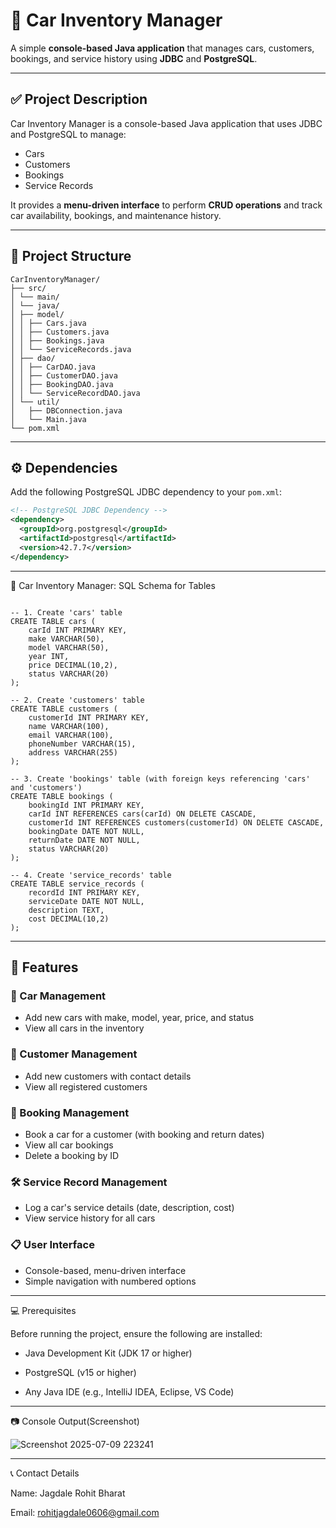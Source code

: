 # 🚗 Car Inventory Manager

A simple **console-based Java application** that manages cars, customers, bookings, and service history using **JDBC** and **PostgreSQL**.

---

## ✅ Project Description

Car Inventory Manager is a console-based Java application that uses JDBC and PostgreSQL to manage:

- Cars  
- Customers  
- Bookings  
- Service Records  

It provides a **menu-driven interface** to perform **CRUD operations** and track car availability, bookings, and maintenance history.

---

## 📂 Project Structure
```
CarInventoryManager/
├── src/
│ └── main/
│ └── java/
│ ├── model/
│ │ ├── Cars.java
│ │ ├── Customers.java
│ │ ├── Bookings.java
│ │ └── ServiceRecords.java
│ ├── dao/
│ │ ├── CarDAO.java
│ │ ├── CustomerDAO.java
│ │ ├── BookingDAO.java
│ │ └── ServiceRecordDAO.java
│ └── util/
│   ├── DBConnection.java
│   └── Main.java
└── pom.xml
```

---
## ⚙️ Dependencies

Add the following PostgreSQL JDBC dependency to your `pom.xml`:

```xml
<!-- PostgreSQL JDBC Dependency -->
<dependency>
  <groupId>org.postgresql</groupId>
  <artifactId>postgresql</artifactId>
  <version>42.7.7</version>
</dependency>

```
---

🚗 Car Inventory Manager: SQL Schema for Tables
```

-- 1. Create 'cars' table
CREATE TABLE cars (
    carId INT PRIMARY KEY,
    make VARCHAR(50),
    model VARCHAR(50),
    year INT,
    price DECIMAL(10,2),
    status VARCHAR(20)
);

-- 2. Create 'customers' table
CREATE TABLE customers (
    customerId INT PRIMARY KEY,
    name VARCHAR(100),
    email VARCHAR(100),
    phoneNumber VARCHAR(15),
    address VARCHAR(255)
);

-- 3. Create 'bookings' table (with foreign keys referencing 'cars' and 'customers')
CREATE TABLE bookings (
    bookingId INT PRIMARY KEY,
    carId INT REFERENCES cars(carId) ON DELETE CASCADE,
    customerId INT REFERENCES customers(customerId) ON DELETE CASCADE,
    bookingDate DATE NOT NULL,
    returnDate DATE NOT NULL,
    status VARCHAR(20)
);

-- 4. Create 'service_records' table
CREATE TABLE service_records (
    recordId INT PRIMARY KEY,
    serviceDate DATE NOT NULL,
    description TEXT,
    cost DECIMAL(10,2)
);

```
---

## 🚗 Features

### 🧾 Car Management
- Add new cars with make, model, year, price, and status
- View all cars in the inventory

### 👤 Customer Management
- Add new customers with contact details
- View all registered customers

### 📅 Booking Management
- Book a car for a customer (with booking and return dates)
- View all car bookings
- Delete a booking by ID

### 🛠️ Service Record Management
- Log a car's service details (date, description, cost)
- View service history for all cars

### 📋 User Interface
- Console-based, menu-driven interface
- Simple navigation with numbered options

---


💻 Prerequisites

Before running the project, ensure the following are installed:

- Java Development Kit (JDK 17 or higher)

- PostgreSQL (v15 or higher)

- Any Java IDE (e.g., IntelliJ IDEA, Eclipse, VS Code)

---
📷 Console Output(Screenshot)

![Screenshot 2025-07-09 223241](https://github.com/user-attachments/assets/daebfe32-e4ba-4269-b83f-8dbeeae6435f)


---

📞 Contact Details

Name: Jagdale Rohit Bharat

Email: rohitjagdale0606@gmail.com
